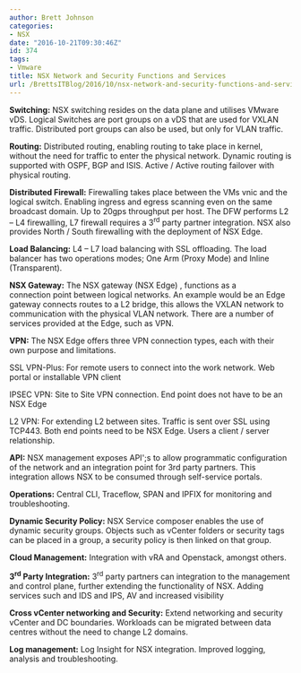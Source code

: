 ```yaml
---
author: Brett Johnson
categories:
- NSX
date: "2016-10-21T09:30:46Z"
id: 374
tags:
- Vmware
title: NSX Network and Security Functions and Services
url: /BrettsITBlog/2016/10/nsx-network-and-security-functions-and-services/
---
```


**Switching:** NSX switching resides on the data plane and utilises VMware vDS. Logical Switches are port groups on a vDS that are used for VXLAN traffic. Distributed port groups can also be used, but only for VLAN traffic.

**Routing:** Distributed routing, enabling routing to take place in kernel, without the need for traffic to enter the physical network. Dynamic routing is supported with OSPF, BGP and ISIS. Active / Active routing failover with physical routing.

**Distributed Firewall:** Firewalling takes place between the VMs vnic and the logical switch. Enabling ingress and egress scanning even on the same broadcast domain. Up to 20gps throughput per host. The DFW performs L2 – L4 firewalling, L7 firewall requires a 3<sup>rd</sup> party partner integration. NSX also provides North / South firewalling with the deployment of NSX Edge.

**Load Balancing:** L4 – L7 load balancing with SSL offloading. The load balancer has two operations modes; One Arm (Proxy Mode) and Inline (Transparent).

**NSX Gateway:** The NSX gateway (NSX Edge) , functions as a connection point between logical networks. An example would be an Edge gateway connects routes to a L2 bridge, this allows the VXLAN network to communication with the physical VLAN network. There are a number of services provided at the Edge, such as VPN.

**VPN:** The NSX Edge offers three VPN connection types, each with their own purpose and limitations.

SSL VPN-Plus: For remote users to connect into the work network. Web portal or installable VPN client

IPSEC VPN: Site to Site VPN connection. End point does not have to be an NSX Edge

L2 VPN: For extending L2 between sites. Traffic is sent over SSL using TCP443. Both end points need to be NSX Edge. Users a client / server relationship.

**API:** NSX management exposes API';s to allow programmatic configuration of the network and an integration point for 3rd party partners. This integration allows NSX to be consumed through self-service portals.

**Operations:** Central CLI, Traceflow, SPAN and IPFIX for monitoring and troubleshooting.

**Dynamic Security Policy:** NSX Service composer enables the use of dynamic security groups. Objects such as vCenter folders or security tags can be placed in a group, a security policy is then linked on that group.

**Cloud Management:** Integration with vRA and Openstack, amongst others.

**3<sup>rd</sup> Party Integration:** 3<sup>rd</sup> party partners can integration to the management and control plane, further extending the functionality of NSX. Adding services such and IDS and IPS, AV and increased visibility

**Cross vCenter networking and Security:** Extend networking and security vCenter and DC boundaries. Workloads can be migrated between data centres without the need to change L2 domains.

**Log management:** Log Insight for NSX integration. Improved logging, analysis and troubleshooting.